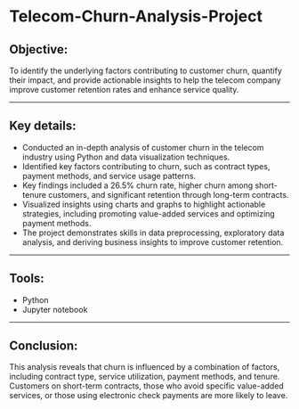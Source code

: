 # Telecom-Churn-Analysis-Project
## Objective: 

To identify the underlying factors contributing to customer churn, quantify their impact, and provide actionable insights to help the telecom company improve customer retention rates and enhance service quality.

--- 
## Key details:
-  Conducted an in-depth analysis of customer churn in the telecom industry using Python and data visualization techniques.
-  Identified key factors contributing to churn, such as contract types, payment methods, and service usage patterns.
-  Key findings included a 26.5% churn rate, higher churn among short-tenure customers, and significant retention through long-term contracts.
-  Visualized insights using charts and graphs to highlight actionable strategies, including promoting value-added services and optimizing payment methods.
-  The project demonstrates skills in data preprocessing, exploratory data analysis, and deriving business insights to improve customer retention.

---
## Tools:
- Python
- Jupyter notebook

---

## Conclusion:

This analysis reveals that churn is influenced by a combination of factors, including contract type, service utilization, payment methods, and tenure. Customers on short-term contracts, those who avoid specific value-added services, or those using electronic check payments are more likely to leave.
